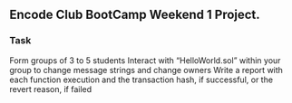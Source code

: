 ## Encode Club BootCamp Weekend 1 Project.

### Task
Form groups of 3 to 5 students
Interact with “HelloWorld.sol” within your group to change message strings and change owners
Write a report with each function execution and the transaction hash, if successful, or the revert reason, if failed

